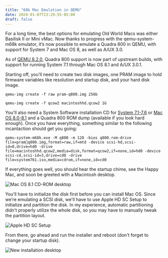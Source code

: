 ```yaml
---
title: "68k Mac Emulation in QEMU"
date: 2024-01-07T23:29:55-05:00
draft: false
---
```

For a long time, the best options for emulating Old World Macs was either Basilisk II or Mini vMac. Now thanks to progress with the qemu-system-m68k emulator, it’s now possible to emulate a Quadra 800 in QEMU, with support for System 7 and Mac OS 8, as well as A/UX 3.0.

As of [QEMU 8.2.0](https://wiki.qemu.org/ChangeLog/8.2#68k), Quadra 800 support is now part of upstream builds, with support for running System 7.1 through Mac OS 8.1 and A/UX 3.0.1.

Starting off, you'll need to create two disk images, one PRAM image to hold firmware variables like resolution and startup disk, and your hard disk image.

`qemu-img create -f raw pram-q800.img 256b`

`qemu-img create -f qcow2 macintoshhd.qcow2 1G`

You'll also need a System Software installation CD for [System 7.1-7.6](https://winworldpc.com/product/mac-os-7/71) or [Mac OS 8.0-8.1](https://winworldpc.com/product/mac-os-8/85) and a Quadra 800 ROM dump (available if you look hard enough). Once you have everything, something similar to the following incantaction should get you going:

`qemu-system-m68k.exe -M q800 -m 128 -bios q800.rom-drive file=pramq800.img,format=raw,if=mtd -device scsi-hd,scsi-id=0,drive=hd0 -drive
file=macintoshhd.qcow2,media=disk,format=qcow2,if=none,id=hd0 -device
scsi-cd,scsi-id=3,drive=cd0 -drive
file=system761.iso,media=cdrom,if=none,id=cd0`

If everything goes well, you should hear the startup chime, see the Happy Mac, and soon be greeted with a Macintosh desktop.

![Mac OS 8.1 CD-ROM desktop](/images/68k_mac_1.png)

You’ll have to initialize the disk first before you can install Mac OS. Since we’re emulating a SCSI disk, we'll have to use Apple HD SC Setup to initialize and partition the disk. In my experience, automatic partitioning didn’t properly utilize the whole disk, so you may have to manually tweak the partition layout.

![Apple HD SC Setup](/images/68k_mac_2.png)

From there, go ahead and run the installer and reboot (don't forget to change your startup disk).

![New installation desktop](/images/68k_mac_3.png)

